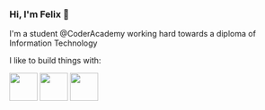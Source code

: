 ### Hi, I'm Felix 👋
I'm a student @CoderAcademy working hard towards a diploma of Information Technology 

I like to build things with: 

<p>
<img src="https://user-images.githubusercontent.com/65514917/190880418-8193e180-976f-4c38-ac4e-5c5f92731df9.png" align="center" height="50"> 
<img src="https://user-images.githubusercontent.com/65514917/190879621-8e8090f9-0a28-4b45-bce8-e06418f2aa5f.svg" align="center" height="50"> 
<img src="https://user-images.githubusercontent.com/65514917/190880031-252479f1-29b1-4b3a-a857-2bcb3c3e2c16.svg" align="center" height="50">
</p>


